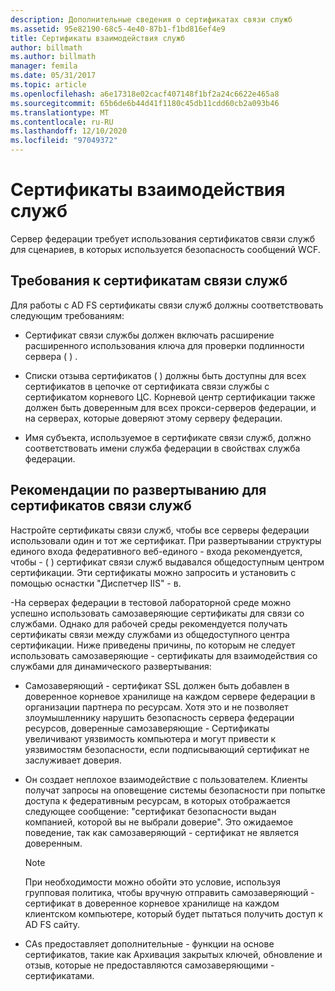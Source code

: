```yaml
---
description: Дополнительные сведения о сертификатах связи служб
ms.assetid: 95e82190-68c5-4e40-87b1-f1bd816ef4e9
title: Сертификаты взаимодействия служб
author: billmath
ms.author: billmath
manager: femila
ms.date: 05/31/2017
ms.topic: article
ms.openlocfilehash: a6e17318e02cacf407148f1bf2a24c6622e465a8
ms.sourcegitcommit: 65b6de6b44d41f1180c45db11cdd60cb2a093b46
ms.translationtype: MT
ms.contentlocale: ru-RU
ms.lasthandoff: 12/10/2020
ms.locfileid: "97049372"
---
```

# <a name="service-communications-certificates"></a>Сертификаты взаимодействия служб

Сервер федерации требует использования сертификатов связи служб для сценариев, в которых используется безопасность сообщений WCF.

## <a name="service-communication-certificate-requirements"></a>Требования к сертификатам связи служб
Для работы с AD FS сертификаты связи служб должны соответствовать следующим требованиям:

-   Сертификат связи службы должен включать расширение расширенного использования ключа для проверки подлинности сервера \( \) .

-   Списки отзыва сертификатов \( \) должны быть доступны для всех сертификатов в цепочке от сертификата связи службы с сертификатом корневого ЦС. Корневой центр сертификации также должен быть доверенным для всех прокси-серверов федерации, и на серверах, которые доверяют этому серверу федерации.

-   Имя субъекта, используемое в сертификате связи служб, должно соответствовать имени служба федерации в свойствах служба федерации.

## <a name="deployment-considerations-for-service-communication-certificates"></a>Рекомендации по развертыванию для сертификатов связи служб
Настройте сертификаты связи служб, чтобы все серверы федерации использовали один и тот же сертификат. При развертывании структуры единого входа федеративного веб-единого \- входа рекомендуется, чтобы \- \( \) сертификат связи служб выдавался общедоступным центром сертификации. Эти сертификаты можно запросить и установить с помощью оснастки "Диспетчер IIS" \- в.

\-На серверах федерации в тестовой лабораторной среде можно успешно использовать самозаверяющие сертификаты для связи со службами. Однако для рабочей среды рекомендуется получать сертификаты связи между службами из общедоступного центра сертификации. Ниже приведены причины, по которым не следует использовать самозаверяющие \- сертификаты для взаимодействия со службами для динамического развертывания:

-   Самозаверяющий \- сертификат SSL должен быть добавлен в доверенное корневое хранилище на каждом сервере федерации в организации партнера по ресурсам. Хотя это и не позволяет злоумышленнику нарушить безопасность сервера федерации ресурсов, доверенные самозаверяющие \- Сертификаты увеличивают уязвимость компьютера и могут привести к уязвимостям безопасности, если подписывающий сертификат не заслуживает доверия.

-   Он создает неплохое взаимодействие с пользователем. Клиенты получат запросы на оповещение системы безопасности при попытке доступа к федеративным ресурсам, в которых отображается следующее сообщение: "сертификат безопасности выдан компанией, которой вы не выбрали доверие". Это ожидаемое поведение, так как самозаверяющий \- сертификат не является доверенным.

    > [!NOTE]
    > При необходимости можно обойти это условие, используя групповая политика, чтобы вручную отправить самозаверяющий \- сертификат в доверенное корневое хранилище на каждом клиентском компьютере, который будет пытаться получить доступ к AD FS сайту.

-   CAs предоставляет дополнительные \- функции на основе сертификатов, такие как Архивация закрытых ключей, обновление и отзыв, которые не предоставляются самозаверяющими \- сертификатами.


